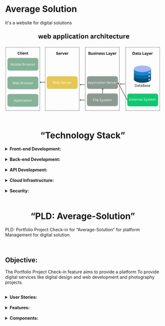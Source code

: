 <h1>Average Solution</h1>

<p>It's a website for digital solutions</p>
<img src="./Architecture.gif" alt="web application architecture" />
<center><h1>“Technology Stack”</h1></center>
<details>
	<summary>
    <b>
      Front-end Development:
    </b>
  </summary>
	<br/>
  <ul>
    <li>HTML/CSS: These are the fundamental building blocks for creating the user interface and styling the platform.</li>
    <li>JavaScript: Used for implementing interactive features, user interactions, and dynamic content on the platform.</li>
    <li>React.js: Popular JavaScript framework for building robust and scalable front-end applications.</li>
  </ul>
</details>
<br/>
<details>
	<summary>
    <b>
      Back-end Development:
    </b>
  </summary>
	<br/>
  <ul>
    <li>Programming Languages: Common language used for back-end development include Node.js.</li>
    <li>Framework: Framework such as Express.js (Node.js) can be used to streamline development and provide additional functionality.</li>
    <li>Database: A database management system like MongoDB may be used to store and manage data related to users, courses, assignments, and other platform information.</li>
  </ul>
</details>
<br/>
<details>
	<summary>
    <b>
      API Development:
    </b>
  </summary>
	<br/>
  <ul>
    <li>RESTful APIs: API can be developed using framework like Express.js (Node.js) to facilitate communication between the front-end and back-end components of the platform.</li>
  </ul>
</details>
<br/>
<details>
	<summary>
    <b>
      Cloud Infrastructure:
    </b>
  </summary>
	<br/>
  <ul>
    <li>Cloud Hosting: Platforms may be hosted on cloud infrastructure providers like Amazon Web Services (AWS), Microsoft Azure, or Google Cloud Platform for scalability, reliability, and ease of deployment.</li>
    <li>Server Deployment: Technologies like Docker and Kubernetes can be used for containerization and efficient deployment of the platform.</li>
  </ul>
</details>
<br/>
<details>
	<summary>
    <b>
      Security:
    </b>
  </summary>
	<br/>
  <ul>
    <li>Authentication and Authorization: Technologies like OAuth, JWT (JSON Web Tokens), or OpenID Connect can be used to implement secure user authentication and authorization.</li>
    <li>Encryption: SSL/TLS certificates and encryption protocols like HTTPS can be used to secure data transmission.</li>
  </ul>
</details>
<br/>
<center><h1>“PLD: Average-Solution”</h1></center>
<p>PLD: Portfolio Project Check-in for “Average-Solution” for platform Management for digital solution.</p>
<br/>
<h2>Objective:</h2>
<p>The Portfolio Project Check-in feature aims to provide a platform To provide digital services like digital design and web development and photography projects.</p>
<br/>
<details>
	<summary>
    <b>
      User Stories:
    </b>
  </summary>
	<br/>
  <ul>
    <li>As a service provider, I want to be able to upload images of my completed projects along with descriptions, so that potential clients can assess the quality and style of my work.</li>
    <li>As a platform administrator, I want to be able to review and moderate portfolio uploads to ensure that they align with platform guidelines and standards, maintaining the quality of showcased work.</li>
    <li>As a customer, I want to be able to add or check out the service to my cart, complete the process, and submit.</li>
  </ul>
</details>
<br/>
<details>
	<summary>
    <b>
      Features:
    </b>
  </summary>
	<br/>
  <ul>
    <li>Portfolio Upload: Service providers can upload images of their completed projects, including titles, descriptions, and relevant details for each portfolio item.</li>
    <li>Portfolio Browsing: Potential clients can browse through service providers' portfolios, view images, read descriptions, and assess the quality of their work.</li>
    <li>Moderation Panel: Platform administrators have access to a moderation panel to review and approve portfolio uploads, ensuring that only high-quality work is showcased on the platform.</li>
  </ul>
</details>
<br/>
<details>
	<summary>
    <b>
      Components:
    </b>
  </summary>
	<br/>
  <ul>
    <li>User authentication and profiles.</li>
    <li>The platform should have a system to send notifications To confirm the email.</li>
    <li>Project creation and management tools.</li>
    <li>Portfolio showcase for designers and photographers.</li>
    <li>Messaging and communication features for clients and service providers.</li>
    <li>AddToCart processing.</li>
    <li>File sharing and collaboration tools.</li>
    <li>Service listings and search functionality.</li>
    <li>Basic analytics and reporting features.</li>
    <li>Responsive design for mobile and desktop access.</li>
    <li>Feedback and review system for clients and service providers.</li>
  </ul>
</details>